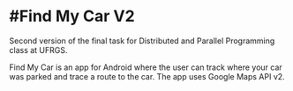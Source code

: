 #Find My Car V2
===============

Second version of the final task for Distributed and Parallel Programming class at UFRGS.

Find My Car is an app for Android where the user can track where your car was parked and trace a route to the car.
The app uses Google Maps API v2.
